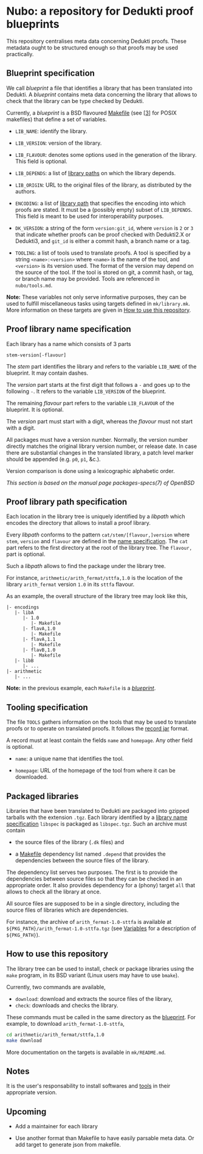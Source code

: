 Nubo: a repository for Dedukti proof blueprints
===============================================

This repository centralises meta data concerning Dedukti proofs. These metadata
ought to be structured enough so that proofs may be used practically.

Blueprint specification
-----------------------

We call *blueprint* a file that identifies a library that has been translated
into Dedukti. A *blueprint* contains meta data concerning the library that
allows to check that the library can be type checked by Dedukti.

Currently, a *blueprint* is a BSD flavoured [Makefile][2] (see [[3]] for POSIX
makefiles) that define a set of variables.

- `LIB_NAME`: identify the library.

- `LIB_VERSION`: version of the library.

- `LIB_FLAVOUR`: denotes some options used in the generation of the library.
  This field is optional.

- `LIB_DEPENDS`: a list of [library paths](#proof-library-path-specification) on
  which the library depends.

- `LIB_ORIGIN`: URL to the original files of the library, as distributed by the
  authors.
  
- `ENCODING`: a list of [library path](#proof-library-path-specification) that
  specifies the encoding into which proofs are stated. It must be a (possibly
  empty) subset of `LIB_DEPENDS`. This field is meant to be used for
  interoperability purposes.

- `DK_VERSION`: a string of the form `version:git_id`, where `version` is `2`
  or `3` that indicate whether proofs can be proof checked with Dedukti2.X or
  Dedukti3, and `git_id` is either a commit hash, a branch name or a tag.

- `TOOLING`: a list of tools used to translate proofs. A tool is specified by
  a string `<name>:<version>` where `<name>` is the name of the tool, and
  `<version>` is its version used. The format of the version may depend on the
  source of the tool. If the tool is stored on git, a commit hash, or tag, or
  branch name may be provided. Tools are referenced in `nubo/tools.md`.
  
**Note:**
These variables not only serve informative purposes, they can be used to fulfill
miscellaneous tasks using targets defined in `mk/library.mk`. More information
on these targets are given in
[How to use this repository](#how-to-use-this-repository).
  
Proof library name specification
--------------------------------

Each library has a name which consists of 3 parts

```
stem-version[-flavour]
```

The _stem_ part identifies the library and refers to the variable `LIB_NAME` of
the blueprint. It may contain dashes.

The _version_ part starts at the first digit that follows a `-` and goes up to
the following `-`. It refers to the variable `LIB_VERSION` of the blueprint.

The remaining _flavour_ part refers to the variable `LIB_FLAVOUR` of the
blueprint. It is optional.

The _version_ part must start with a digit, whereas the _flavour_ must not
start with a digit.

All packages must have a version number. Normally, the version number directly
matches the original library version number, or release date. In case there are
substantial changes in the translated library, a patch level marker should be
appended (e.g. `p0`, `p1`, &c.).

Version comparison is done using a lexicographic alphabetic order.

_This section is based on the manual page packages-specs(7) of OpenBSD_

Proof library path specification
--------------------------------

Each location in the library tree is uniquely identified by a *libpath*
which encodes the directory that allows to install a proof library.

Every *libpath* conforms to the pattern `cat/stem/[flavour,]version` 
where `stem`, `version` and `flavour` are defined in the
[name specification](#proof-library-name-specification). The `cat` part
refers to the first directory at the root of the library tree. The `flavour,`
part is optional.

Such a *libpath* allows to find the package under the library tree.

For instance, `arithmetic/arith_fermat/sttfa,1.0` is the location of the library
`arith_fermat` version `1.0` in its `sttfa` flavour.

As an example, the overall structure of the library tree may look like this,
```
|- encodings
   |- libA
      |- 1.0
         |- Makefile
      |- flavA,1.0
         |- Makefile
      |- flavA,1.1
         |- Makefile
      |- flavB,1.0
         |- Makefile
   |- libB
      |- ...
|- arithmetic
   |- ...
```

**Note:** in the previous example, each `Makefile` is a
[*blueprint*](#blueprint-specification).

Tooling specification
---------------------

The file `TOOLS` gathers information on the tools that may be used to translate
proofs or to operate on translated proofs. It follows the [record jar][1] 
format.

A record must at least contain the fields `name` and `homepage`. Any other field
is optional.

- `name`: a unique name that identifies the tool.

- `homepage`: URL of the homepage of the tool from where it can be downloaded.

Packaged libraries
------------------

Libraries that have been translated to Dedukti are packaged into gzipped
tarballs with the extension `.tgz`.
Each library identified by a
[library name specification](#proof-library-name-specification) `libspec` is
packaged as `libspec.tgz`. Such an archive must contain

- the source files of the library (`.dk` files) and

- a [Makefile][2] dependency list named `.depend` that provides the
  dependencies between the source files of the library.

The dependency list serves two purposes.
The first is to provide the dependencies between source files so that they can
be checked in an appropriate order. It also provides dependency for a (phony)
target `all` that allows to check all the library at once.

All source files are supposed to be in a single directory, including the source
files of libraries which are dependencies.

For instance, the archive of `arith_fermat-1.0-sttfa` is available at
`${PKG_PATH}/arith_fermat-1.0-sttfa.tgz` (see [Variables](#variables) for a
description of `${PKG_PATH}`).

How to use this repository
--------------------------

The library tree can be used to install, check or package libraries using
the `make` program, in its BSD variant (Linux users may have to use `bmake`).

Currently, two commands are available,
- `download`: download and extracts the source files of the library,
- `check`: downloads and checks the library.

These commands must be called in the same directory as the
[blueprint](#blueprint-specification). For example, to download
`arith_fermat-1.0-sttfa`,

``` sh
cd arithmetic/arith_fermat/sttfa,1.0
make download
```

More documentation on the targets is available in `mk/README.md`.

Notes
-----

It is the user's responsability to install softwares and
[tools](#tooling-specification) in their appropriate version.

Upcoming
--------

- Add a maintainer for each library

- Use another format than Makefile to have easily parsable meta data. Or
  add target to generate json from makefile.

[1]: https://tools.ietf.org/html/draft-phillips-record-jar-01
[2]: https://man.openbsd.org/make.1
[3]: https://pubs.opengroup.org/onlinepubs/009695299/utilities/make.html
